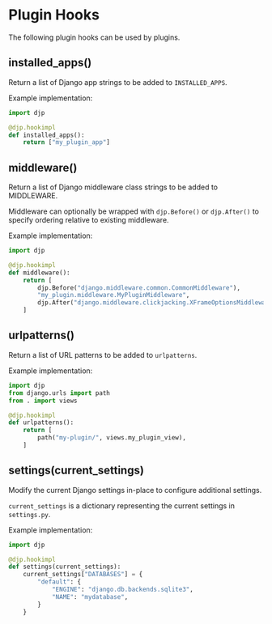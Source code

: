 # Plugin Hooks

The following plugin hooks can be used by plugins.

## installed_apps()

Return a list of Django app strings to be added to `INSTALLED_APPS`.

Example implementation:

```python
import djp

@djp.hookimpl
def installed_apps():
    return ["my_plugin_app"]
```

## middleware()

Return a list of Django middleware class strings to be added to MIDDLEWARE.

Middleware can optionally be wrapped with `djp.Before()` or `djp.After()` to specify ordering relative to existing middleware.

Example implementation:

```python
import djp

@djp.hookimpl
def middleware():
    return [
        djp.Before("django.middleware.common.CommonMiddleware"),
        "my_plugin.middleware.MyPluginMiddleware",
        djp.After("django.middleware.clickjacking.XFrameOptionsMiddleware")
    ]
```

## urlpatterns()

Return a list of URL patterns to be added to `urlpatterns`.

Example implementation:

```python
import djp
from django.urls import path
from . import views

@djp.hookimpl
def urlpatterns():
    return [
        path("my-plugin/", views.my_plugin_view),
    ]
```

## settings(current_settings)

Modify the current Django settings in-place to configure additional settings.

`current_settings` is a dictionary representing the current settings in `settings.py`.

Example implementation:

```python
import djp

@djp.hookimpl
def settings(current_settings):
    current_settings["DATABASES"] = {
        "default": {
            "ENGINE": "django.db.backends.sqlite3",
            "NAME": "mydatabase",
        }
    }
```
